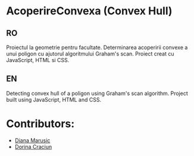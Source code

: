 # AcoperireConvexa (Convex Hull)
## RO
Proiectul la geometrie pentru facultate.
Determinarea acoperirii convexe a unui poligon cu ajutorul algoritmului Graham's scan.
Proiect creat cu JavaScript, HTML si CSS.

## EN
Detecting convex hull of a poligon using Graham's scan algorithm.
Project built using JavaScript, HTML and CSS.

# Contributors:
- [Diana Marusic](https://github.com/mdiannna)
- [Dorina Craciun](https://github.com/dorinacraciun)

